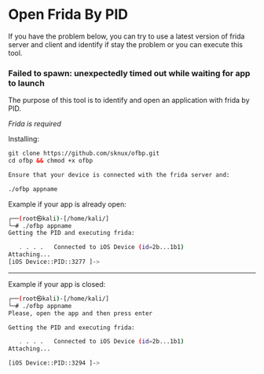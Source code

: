 # Open Frida By PID

If you have the problem below, you can try to use a latest version of frida server and client and identify if stay the problem or you can execute this tool.
### Failed to spawn: unexpectedly timed out while waiting for app to launch

The purpose of this tool is to identify and open an application with frida by PID.

*Frida is required*

Installing:
```html
git clone https://github.com/sknux/ofbp.git
cd ofbp && chmod +x ofbp

Ensure that your device is connected with the frida server and:

./ofbp appname
```

Example if your app is already open:
```bash
┌──(root㉿kali)-[/home/kali/]
└─# ./ofbp appname
Getting the PID and executing frida:

   . . . .   Connected to iOS Device (id=2b...1b1)
Attaching...                                                                                                                                     
[iOS Device::PID::3277 ]->                                       
```
-------------------------------------------------------

Example if your app is closed:
```bash
┌──(root㉿kali)-[/home/kali/]
└─# ./ofbp appname
Please, open the app and then press enter

Getting the PID and executing frida:

   . . . .   Connected to iOS Device (id=2b...1b1)
Attaching...

[iOS Device::PID::3294 ]->
```
